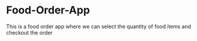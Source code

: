 # Food-Order-App
This is a food order app where we can select the quantity of food items and checkout the order
